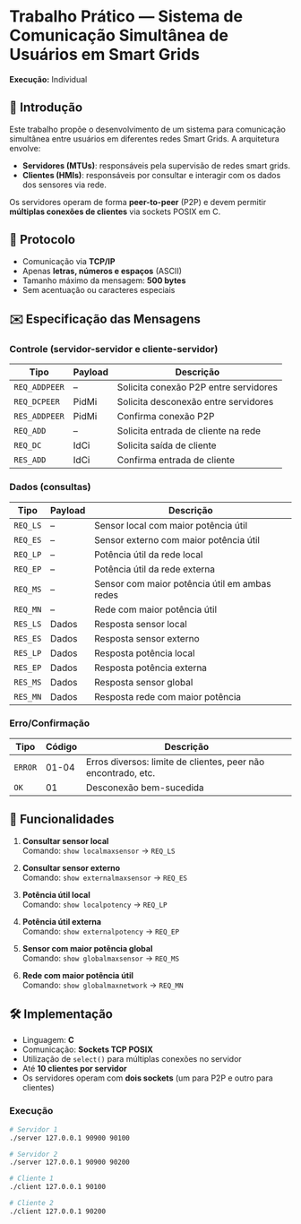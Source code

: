 # Trabalho Prático — Sistema de Comunicação Simultânea de Usuários em Smart Grids

**Execução:** Individual  

## 🧠 Introdução

Este trabalho propõe o desenvolvimento de um sistema para comunicação simultânea entre usuários em diferentes redes Smart Grids. A arquitetura envolve:
- **Servidores (MTUs)**: responsáveis pela supervisão de redes smart grids.
- **Clientes (HMIs)**: responsáveis por consultar e interagir com os dados dos sensores via rede.

Os servidores operam de forma **peer-to-peer** (P2P) e devem permitir **múltiplas conexões de clientes** via sockets POSIX em C.

## 📡 Protocolo

- Comunicação via **TCP/IP**
- Apenas **letras, números e espaços** (ASCII)
- Tamanho máximo da mensagem: **500 bytes**
- Sem acentuação ou caracteres especiais

## ✉️ Especificação das Mensagens

### Controle (servidor-servidor e cliente-servidor)
| Tipo       | Payload   | Descrição |
|------------|-----------|-----------|
| `REQ_ADDPEER` | –         | Solicita conexão P2P entre servidores |
| `REQ_DCPEER`  | PidMi     | Solicita desconexão entre servidores |
| `RES_ADDPEER` | PidMi     | Confirma conexão P2P |
| `REQ_ADD`     | –         | Solicita entrada de cliente na rede |
| `REQ_DC`      | IdCi      | Solicita saída de cliente |
| `RES_ADD`     | IdCi      | Confirma entrada de cliente |

### Dados (consultas)
| Tipo     | Payload | Descrição |
|----------|---------|-----------|
| `REQ_LS` | –       | Sensor local com maior potência útil |
| `REQ_ES` | –       | Sensor externo com maior potência útil |
| `REQ_LP` | –       | Potência útil da rede local |
| `REQ_EP` | –       | Potência útil da rede externa |
| `REQ_MS` | –       | Sensor com maior potência útil em ambas redes |
| `REQ_MN` | –       | Rede com maior potência útil |
| `RES_LS` | Dados   | Resposta sensor local |
| `RES_ES` | Dados   | Resposta sensor externo |
| `RES_LP` | Dados   | Resposta potência local |
| `RES_EP` | Dados   | Resposta potência externa |
| `RES_MS` | Dados   | Resposta sensor global |
| `RES_MN` | Dados   | Resposta rede com maior potência |

### Erro/Confirmação
| Tipo   | Código | Descrição |
|--------|--------|-----------|
| `ERROR` | 01-04  | Erros diversos: limite de clientes, peer não encontrado, etc. |
| `OK`    | 01     | Desconexão bem-sucedida |

## 🔁 Funcionalidades

1. **Consultar sensor local**  
   Comando: `show localmaxsensor` → `REQ_LS`

2. **Consultar sensor externo**  
   Comando: `show externalmaxsensor` → `REQ_ES`

3. **Potência útil local**  
   Comando: `show localpotency` → `REQ_LP`

4. **Potência útil externa**  
   Comando: `show externalpotency` → `REQ_EP`

5. **Sensor com maior potência global**  
   Comando: `show globalmaxsensor` → `REQ_MS`

6. **Rede com maior potência útil**  
   Comando: `show globalmaxnetwork` → `REQ_MN`

## 🛠️ Implementação

- Linguagem: **C**
- Comunicação: **Sockets TCP POSIX**
- Utilização de `select()` para múltiplas conexões no servidor
- Até **10 clientes por servidor**
- Os servidores operam com **dois sockets** (um para P2P e outro para clientes)

### Execução

```bash
# Servidor 1
./server 127.0.0.1 90900 90100

# Servidor 2
./server 127.0.0.1 90900 90200

# Cliente 1
./client 127.0.0.1 90100

# Cliente 2
./client 127.0.0.1 90200
